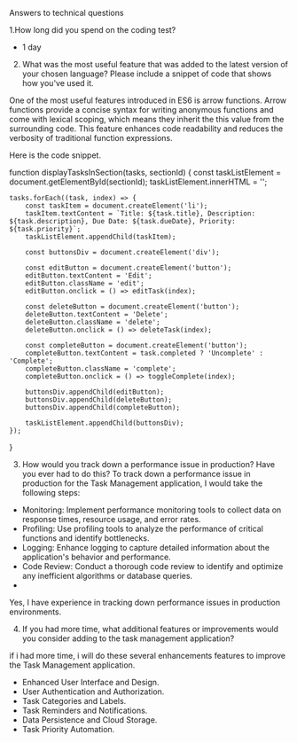 Answers to technical questions

1.How long did you spend on the coding test? 
- 1 day

2. What was the most useful feature that was added to the latest version of your chosen language? Please include a snippet of code that shows how you've used it.

One of the most useful features introduced in ES6  is arrow functions. Arrow functions provide a concise syntax for writing anonymous functions and come with lexical scoping, which means they inherit the this value from the surrounding code. This feature enhances code readability and reduces the verbosity of traditional function expressions.

Here is the code snippet.

function displayTasksInSection(tasks, sectionId) {
    const taskListElement = document.getElementById(sectionId);
    taskListElement.innerHTML = '';

    tasks.forEach((task, index) => {
        const taskItem = document.createElement('li');
        taskItem.textContent = `Title: ${task.title}, Description: ${task.description}, Due Date: ${task.dueDate}, Priority: ${task.priority}`;
        taskListElement.appendChild(taskItem);

        const buttonsDiv = document.createElement('div');

        const editButton = document.createElement('button');
        editButton.textContent = 'Edit';
        editButton.className = 'edit';
        editButton.onclick = () => editTask(index);

        const deleteButton = document.createElement('button');
        deleteButton.textContent = 'Delete';
        deleteButton.className = 'delete';
        deleteButton.onclick = () => deleteTask(index);

        const completeButton = document.createElement('button');
        completeButton.textContent = task.completed ? 'Uncomplete' : 'Complete';
        completeButton.className = 'complete';
        completeButton.onclick = () => toggleComplete(index);

        buttonsDiv.appendChild(editButton);
        buttonsDiv.appendChild(deleteButton);
        buttonsDiv.appendChild(completeButton);

        taskListElement.appendChild(buttonsDiv);
    });
}


3. How would you track down a performance issue in production? Have you ever had to do this?
To track down a performance issue in production for the Task Management application, I would take the following steps:

- Monitoring: Implement performance monitoring tools to collect data on response times, resource usage, and error rates.
- Profiling: Use profiling tools to analyze the performance of critical functions and identify bottlenecks.
- Logging: Enhance logging to capture detailed information about the application's behavior and performance.
- Code Review: Conduct a thorough code review to identify and optimize any inefficient algorithms or database queries.
- 
Yes, I have experience in tracking down performance issues in production environments.


4. If you had more time, what additional features or improvements would you consider adding to the task management application?

if i had more time, i will do these several enhancements  features to improve the Task Management application.

- Enhanced User Interface and Design.
- User Authentication and Authorization.
- Task Categories and Labels.
- Task Reminders and Notifications.
- Data Persistence and Cloud Storage.
- Task Priority Automation.



